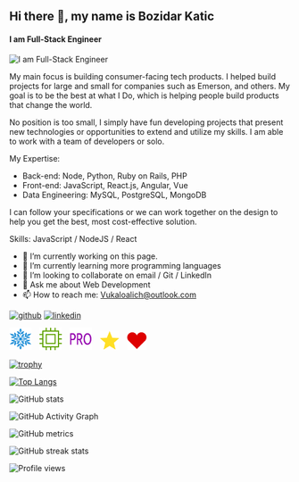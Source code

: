 ## Hi there 👋, my name is Bozidar Katic
#### I am Full-Stack Engineer
![I am Full-Stack Engineer](https://media-exp1.licdn.com/dms/image/C5616AQE_wiWjEjOgVw/profile-displaybackgroundimage-shrink_200_800/0/1644228237179?e=1651708800&v=beta&t=GKf0x518pnqItlotgrT0Lu4GMc7xJnJDHFF69mM-vM0)

My main focus is building consumer-facing tech products. I helped build projects for large and small for companies such as Emerson, and others. My goal is to be the best at what I Do, which is helping people build products that change the world.

No position is too small, I simply have fun developing projects that present new technologies or opportunities to extend and utilize my skills.
I am able to work with a team of developers or solo.

My Expertise:

- Back-end: Node, Python, Ruby on Rails, PHP
- Front-end: JavaScript, React.js, Angular, Vue
- Data Engineering: MySQL, PostgreSQL, MongoDB

I can follow your specifications or we can work together on the design to help you get the best, most cost-effective solution.

Skills: JavaScript / NodeJS / React 

- 🔭 I’m currently working on this page. 
- 🌱 I’m currently learning more programming languages  
- 👯 I’m looking to collaborate on email / Git / LinkedIn 
- 💬 Ask me about Web Development 
- 📫 How to reach me: Vukaloalich@outlook.com 


[<img src='https://cdn.jsdelivr.net/npm/simple-icons@3.0.1/icons/github.svg' alt='github' height='40'>](https://github.com/VukaloAlich)  [<img src='https://cdn.jsdelivr.net/npm/simple-icons@3.0.1/icons/linkedin.svg' alt='linkedin' height='40'>](https://www.linkedin.com/in/https://www.linkedin.com/in/vukalo-alich//)  

<a href='https://archiveprogram.github.com/'><img src='https://raw.githubusercontent.com/acervenky/animated-github-badges/master/assets/acbadge.gif' width='40' height='40'></a> <a href='https://docs.github.com/en/developers'><img src='https://raw.githubusercontent.com/acervenky/animated-github-badges/master/assets/devbadge.gif' width='40' height='40'></a> <a href='https://github.com/pricing'><img src='https://raw.githubusercontent.com/acervenky/animated-github-badges/master/assets/pro.gif' width='40' height='40'></a> <a href='https://stars.github.com/'><img src='https://raw.githubusercontent.com/acervenky/animated-github-badges/master/assets/starbadge.gif' width='35' height='35'></a> <a href='https://docs.github.com/en/github/supporting-the-open-source-community-with-github-sponsors'><img src='https://raw.githubusercontent.com/acervenky/animated-github-badges/master/assets/sponsorbadge.gif' width='35' height='35'></a> 

[![trophy](https://github-profile-trophy.vercel.app/?username=VukaloAlich)](https://github.com/ryo-ma/github-profile-trophy)

[![Top Langs](https://github-readme-stats.vercel.app/api/top-langs/?username=VukaloAlich)](https://github.com/anuraghazra/github-readme-stats)

![GitHub stats](https://github-readme-stats.vercel.app/api?username=VukaloAlich&show_icons=true)  

![GitHub Activity Graph](https://activity-graph.herokuapp.com/graph?username=VukaloAlich)  

![GitHub metrics](https://metrics.lecoq.io/VukaloAlich)  

![GitHub streak stats](https://github-readme-streak-stats.herokuapp.com/?user=VukaloAlich)  

![Profile views](https://gpvc.arturio.dev/VukaloAlich)  
